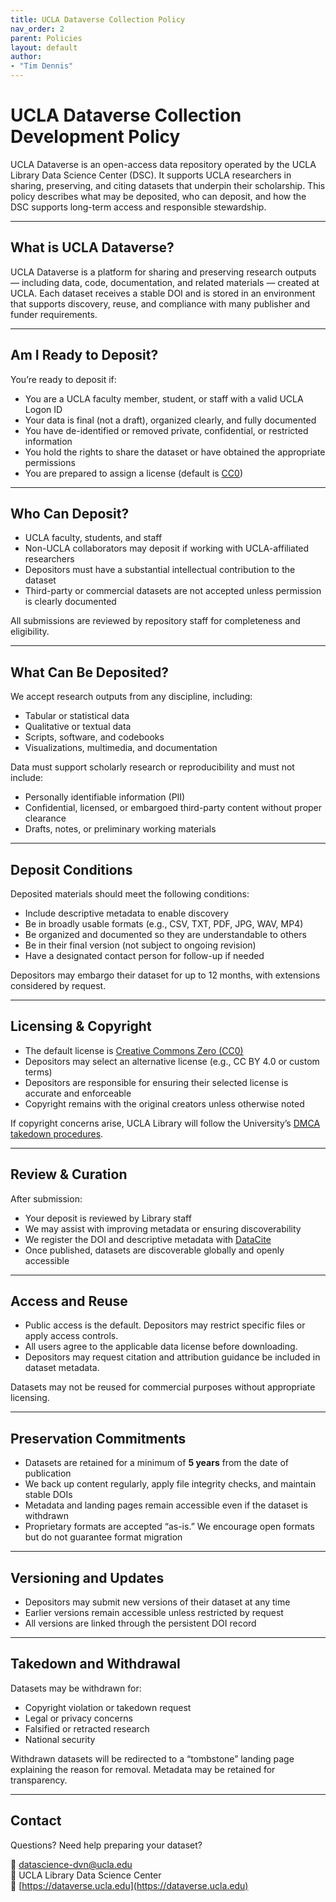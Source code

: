 ```yaml
---
title: UCLA Dataverse Collection Policy
nav_order: 2
parent: Policies
layout: default
author:
- "Tim Dennis"
---
```


# UCLA Dataverse Collection Development Policy

UCLA Dataverse is an open-access data repository operated by the UCLA Library Data Science Center (DSC). It supports UCLA researchers in sharing, preserving, and citing datasets that underpin their scholarship. This policy describes what may be deposited, who can deposit, and how the DSC supports long-term access and responsible stewardship.

---

## What is UCLA Dataverse?

UCLA Dataverse is a platform for sharing and preserving research outputs — including data, code, documentation, and related materials — created at UCLA. Each dataset receives a stable DOI and is stored in an environment that supports discovery, reuse, and compliance with many publisher and funder requirements.

---

## Am I Ready to Deposit?

You’re ready to deposit if:

- You are a UCLA faculty member, student, or staff with a valid UCLA Logon ID  
- Your data is final (not a draft), organized clearly, and fully documented  
- You have de-identified or removed private, confidential, or restricted information  
- You hold the rights to share the dataset or have obtained the appropriate permissions  
- You are prepared to assign a license (default is [CC0](https://creativecommons.org/publicdomain/zero/1.0/legalcode))  

---

## Who Can Deposit?

- UCLA faculty, students, and staff  
- Non-UCLA collaborators may deposit if working with UCLA-affiliated researchers  
- Depositors must have a substantial intellectual contribution to the dataset  
- Third-party or commercial datasets are not accepted unless permission is clearly documented

All submissions are reviewed by repository staff for completeness and eligibility.

---

## What Can Be Deposited?

We accept research outputs from any discipline, including:

- Tabular or statistical data  
- Qualitative or textual data  
- Scripts, software, and codebooks  
- Visualizations, multimedia, and documentation

Data must support scholarly research or reproducibility and must not include:

- Personally identifiable information (PII)  
- Confidential, licensed, or embargoed third-party content without proper clearance  
- Drafts, notes, or preliminary working materials

---

## Deposit Conditions

Deposited materials should meet the following conditions:

- Include descriptive metadata to enable discovery  
- Be in broadly usable formats (e.g., CSV, TXT, PDF, JPG, WAV, MP4)  
- Be organized and documented so they are understandable to others  
- Be in their final version (not subject to ongoing revision)  
- Have a designated contact person for follow-up if needed  

Depositors may embargo their dataset for up to 12 months, with extensions considered by request.

---

## Licensing & Copyright

- The default license is [Creative Commons Zero (CC0)](https://creativecommons.org/publicdomain/zero/1.0/legalcode)  
- Depositors may select an alternative license (e.g., CC BY 4.0 or custom terms)  
- Depositors are responsible for ensuring their selected license is accurate and enforceable  
- Copyright remains with the original creators unless otherwise noted  

If copyright concerns arise, UCLA Library will follow the University’s [DMCA takedown procedures](http://www.library.ucla.edu/support/publishing-data-management/scholarly-communication-resources-education/ucla-library-copyright-policy/uc-systemwide-copyright-policies).

---

## Review & Curation

After submission:

- Your deposit is reviewed by Library staff  
- We may assist with improving metadata or ensuring discoverability  
- We register the DOI and descriptive metadata with [DataCite](https://datacite.org/)  
- Once published, datasets are discoverable globally and openly accessible  

---

## Access and Reuse

- Public access is the default. Depositors may restrict specific files or apply access controls.
- All users agree to the applicable data license before downloading.  
- Depositors may request citation and attribution guidance be included in dataset metadata.

Datasets may not be reused for commercial purposes without appropriate licensing.

---

## Preservation Commitments

- Datasets are retained for a minimum of **5 years** from the date of publication  
- We back up content regularly, apply file integrity checks, and maintain stable DOIs  
- Metadata and landing pages remain accessible even if the dataset is withdrawn  
- Proprietary formats are accepted “as-is.” We encourage open formats but do not guarantee format migration

---

## Versioning and Updates

- Depositors may submit new versions of their dataset at any time  
- Earlier versions remain accessible unless restricted by request  
- All versions are linked through the persistent DOI record

---

## Takedown and Withdrawal

Datasets may be withdrawn for:

- Copyright violation or takedown request  
- Legal or privacy concerns  
- Falsified or retracted research  
- National security

Withdrawn datasets will be redirected to a “tombstone” landing page explaining the reason for removal. Metadata may be retained for transparency.

---

## Contact

Questions? Need help preparing your dataset?

📧 [datascience-dvn@ucla.edu](mailto:datascience-dvn@ucla.edu)  
📍 UCLA Library Data Science Center  
🔗 [https://dataverse.ucla.edu](https://dataverse.ucla.edu)
